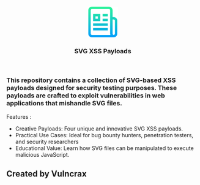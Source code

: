 <!-- PROJECT LOGO -->
<br />
<div align="center">
  <a href="https://github.com/othneildrew/Best-README-Template">
    <img src="https://github.com/vulncrax/assets/blob/main/logo.png" alt="Logo" width="80" height="80">
  </a>

  <h3 align="center">SVG XSS Payloads</h3>
  </div>

<br>
<h3>This repository contains a collection of SVG-based XSS payloads designed for security testing purposes. These payloads are crafted to exploit vulnerabilities in web applications that mishandle SVG files.</h3>


Features :
* Creative Payloads: Four unique and innovative SVG XSS payloads.
* Practical Use Cases: Ideal for bug bounty hunters, penetration testers, and security researchers
* Educational Value: Learn how SVG files can be manipulated to execute malicious JavaScript. 
<h2>Created by Vulncrax</h2>

